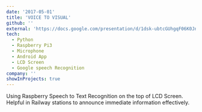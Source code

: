 ```yaml
---
date: '2017-05-01'
title: 'VOICE TO VISUAL'
github: ''
external: 'https://docs.google.com/presentation/d/1dsk-ubtcGUhgqF06K0JnkIOPWrHdZav3poda6qZwkjM/edit?usp=sharings'
tech:
  - Python
  - Raspberry Pi3
  - Microphone
  - Android App
  - LCD Screen
  - Google speech Recognition 
company: ''
showInProjects: true
---
```


Using Raspberry Speech to Text Recognition on the top of LCD Screen. Helpful in Railway stations to announce immediate information effectively. 
